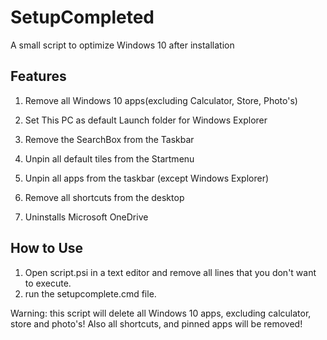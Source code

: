 # SetupCompleted
A small script to optimize Windows 10 after installation

## Features
1. Remove all Windows 10 apps(excluding Calculator, Store, Photo's)
   
2. Set This PC as default Launch folder for Windows Explorer
   
3. Remove the SearchBox from the Taskbar
   
4. Unpin all default tiles from the Startmenu
   
5. Unpin all apps from the taskbar (except Windows Explorer)
   
6. Remove all shortcuts from the desktop
   
7. Uninstalls Microsoft OneDrive


## How to Use
1. Open script.psi in a text editor and remove all lines that you don't want to execute. 
2. run the setupcomplete.cmd file. 

Warning: this script will delete all Windows 10 apps, excluding calculator, store and photo's! 
Also all shortcuts, and pinned apps will be removed!


